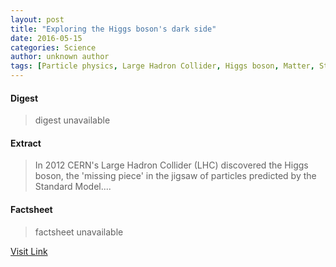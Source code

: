 ```yaml
---
layout: post
title: "Exploring the Higgs boson's dark side"
date: 2016-05-15
categories: Science
author: unknown author
tags: [Particle physics, Large Hadron Collider, Higgs boson, Matter, Standard Model, Neutrino, Higgs mechanism, ATLAS experiment, Supersymmetry, Elementary particle, Electron, Dark matter, Physics, Universe, Weak interaction, Radioactive decay, Physical cosmology, Theoretical physics, Mechanics, Applied and interdisciplinary physics, Physical universe, Quantum field theory, Physical sciences, Modern physics, Nature, Quantum mechanics, Science, Featured]
---
```



#### Digest
>digest unavailable

#### Extract
>In 2012 CERN's Large Hadron Collider (LHC) discovered the Higgs boson, the 'missing piece' in the jigsaw of particles predicted by the Standard Model....

#### Factsheet
>factsheet unavailable

[Visit Link](http://phys.org/news/2015-07-exploring-higgs-boson-dark-side.html)


